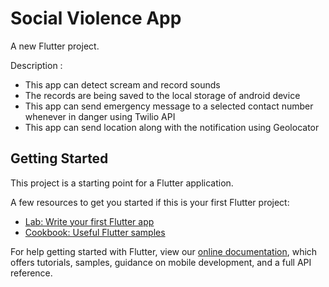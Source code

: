 # Social Violence App

A new Flutter project.


Description :
- This app can detect scream and record sounds 
- The records are being saved to the local storage of android device
- This app can send emergency message to a selected contact number whenever in danger using Twilio API
- This app can send location along with the notification using Geolocator 

## Getting Started

This project is a starting point for a Flutter application.

A few resources to get you started if this is your first Flutter project:

- [Lab: Write your first Flutter app](https://flutter.dev/docs/get-started/codelab)
- [Cookbook: Useful Flutter samples](https://flutter.dev/docs/cookbook)

For help getting started with Flutter, view our
[online documentation](https://flutter.dev/docs), which offers tutorials,
samples, guidance on mobile development, and a full API reference.

